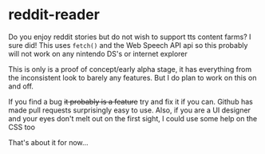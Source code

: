 # reddit-reader
Do you enjoy reddit stories but do not wish to support tts content farms? I sure did!
This uses `fetch()` and the Web Speech API api so this probably will not work on any nintendo DS's or internet explorer

This is only is a proof of concept/early alpha stage, it has everything from the inconsistent look to barely any features. But I do plan to work on this on and off.

If you find a bug ~~it probably is a feature~~ try and fix it if you can. Github has made pull requests surprisingly easy to use. 
Also, if you are a UI designer and your eyes don't melt out on the first sight, I could use some help on the CSS too


That's about it for now...
